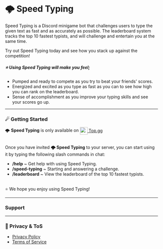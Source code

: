 # 🌩 Speed Typing 

Speed Typing is a Discord minigame bot that challenges users to type the given text as fast and as accurately as possible. The leaderboard system tracks the top 10 fastest typists, and will challenge and entertain you at the same time.

Try out Speed Typing today and see how you stack up against the competition!

##### ⭐ Using Speed Typing will make you feel;
* Pumped and ready to compete as you try to beat your friends' scores.
* Energized and excited as you type as fast as you can to see how high you can rank on the leaderboard.
* Sense of accomplishment as you improve your typing skills and see your scores go up.

---
### ☄ Getting Started
🌩 **Speed Typing** is only available on [<img src="https://blog.top.gg/content/images/2021/12/1.png" width="25" height="auto" align="center" /> Top.gg](https://top.gg/bot/1093260466249277530) <br/>
<br/>

Once you have invited **🌩 Speed Typing** to your server, you can start using it by typing the following slash commands in chat:
* **/help** ~ Get help with using Speed Typing.
* **/speed-typing** ~ Starting and answering a challenge.
* **/leaderboard** ~ View the leaderboard of the top 10 fastest typists.

<br/>
⭐ We hope you enjoy using Speed Typing!

---
### Support

---
### 📃 Privacy & ToS
* [Privacy Policy]()
* [Terms of Service](https://github.com/CagsTheDev/speed-typing-info/blob/master/terms-of-service.md)

